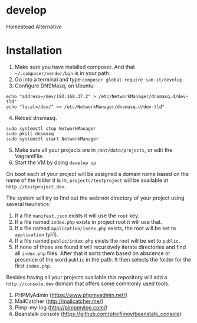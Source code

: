 # develop
Homestead Alternative

# Installation
1. Make sure you have installed composer. And that `~/.composer/vendor/bin` is in your path.
2. Go into a terminal and type `composer global require sam-it/develop`
3. Configure DNSMasq, on Ubuntu:
````
echo "address=/dev/192.168.37.2" > /etc/NetworkManager/dnsmasq.d/dev-tld"
echo "local=/dev/" >> /etc/NetworkManager/dnsmasq.d/dev-tld"
````
4. Reload dnsmasq.
````
sudo systemctl stop NetworkManager
sudo pkill dnsmasq
sudo systemctl start NetworkManager
````

5. Make sure all your projects are in `/mnt/data/projects`, or edit the VagrantFile.
6. Start the VM by doing `develop up`

On boot each of your project will be assigned a domain name based on the name of the folder it is in, `projects/testproject` will be available at `http://testproject.dev`.

The system will try to find out the webroot directory of your project using several heuristics:
1. If a file `manifest.json` exists it will use the `root` key.
2. If a file named `index.php` exists in project root it will use that.
3. If a file named `application/index.php` exists, the root will be set to `application` (yii1).
4. If a file named `public/index.php` exists the root will be set to `public`.
5. If none of those are found it will recursively iterate directories and find all `index.php` files.
After that it sorts them based on abscence or presence of the word `public` in the path. It then selects the folder for the first `index.php`.

Besides having all your projects available this repository will add a `http://console.dev` domain that offers some commonly used tools.
1. PHPMyAdmin (https://www.phpmyadmin.net/)
2. MailCatcher (http://mailcatcher.me/)
3. Pimp-my-log (http://pimpmylog.com/)
4. Beanstalk console (https://github.com/ptrofimov/beanstalk_console)


